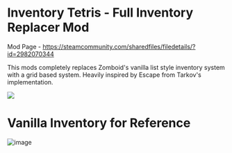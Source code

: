 # Inventory Tetris - Full Inventory Replacer Mod
Mod Page - https://steamcommunity.com/sharedfiles/filedetails/?id=2982070344

This mods completely replaces Zomboid's vanilla list style inventory system with a grid based system.
Heavily inspired by Escape from Tarkov's implementation.

![](https://i.imgur.com/1VLU2Tn.gif)


# Vanilla Inventory for Reference
![image](https://github.com/Notloc/zomboid-inventory-tetris/assets/23246298/ddb3d6a6-dc27-45b3-8d69-18bd61b7bcb7)
